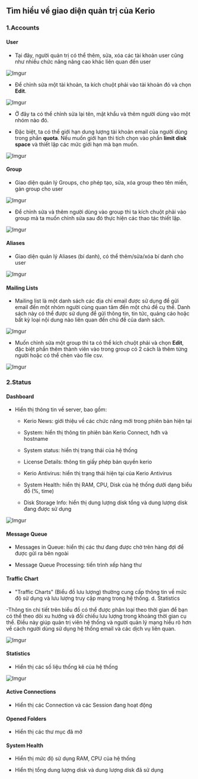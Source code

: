 ## Tìm hiểu về giao diện quản trị của Kerio
### 1.Accounts
#### User
- Tại đây, người quản trị có thể thêm, sửa, xóa các tài khoản user cũng như nhiều chức năng nâng cao khác liên quan đến user

![Imgur](https://i.imgur.com/pxoIx7t.png)

- Để chỉnh sửa một tài khoản, ta kích chuột phải vào tài khoản đó và chọn **Edit**. 

![Imgur](https://i.imgur.com/K0604jM.png)


- Ở đây ta có thể chỉnh sửa lại tên, mật khẩu và thêm người dùng vào một nhóm nào đó. 

- Đặc biệt, ta có thể giới hạn dung lượng tài khoản email của người dùng trong phần **quota**. Nếu muốn giới hạn thì tích chọn vào phần **limit disk space** và thiết lập các mức giới hạn mà bạn muốn. 

![Imgur](https://i.imgur.com/9DFzjQt.png)


#### Group
- Giao diện quản lý Groups, cho phép tạo, sửa, xóa group theo tên miền, gán group cho user

![Imgur](https://i.imgur.com/ckdbQs0.png)

- Để chỉnh sửa và thêm người dùng vào group thì ta kích chuột phải vào group mà ta muốn chỉnh sửa sau đó thực hiện các thao tác thiết lập. 

![Imgur](https://i.imgur.com/woxURCs.png)


#### Aliases
- Giao diện quản lý Aliases (bí danh), có thể thêm/sửa/xóa bí danh cho user

![Imgur](https://i.imgur.com/c0Zby7u.png)


#### Mailing Lists
- Mailing list là một danh sách các địa chỉ email được sử dụng để gửi email đến một nhóm người cùng quan tâm đến một chủ đề cụ thể. Danh sách này có thể được sử dụng để gửi thông tin, tin tức, quảng cáo hoặc bất kỳ loại nội dung nào liên quan đến chủ đề của danh sách. 

![Imgur](https://i.imgur.com/pHvRqEk.png)

- Muốn chỉnh sửa một group thì ta có thể kích chuột phải và chọn **Edit**, đặc biệt phần thêm thành viên vào trong group có 2 cách là thêm từng người hoặc có thể chèn vào file csv. 

![Imgur](https://i.imgur.com/bDD49K6.png)


### 2.Status

#### Dashboard
- Hiển thị thông tin về server, bao gồm:
	- Kerio News: giới thiệu về các chức năng mới trong phiên bản hiện tại

	- System: hiển thị thông tin phiên bản Kerio Connect, hđh và hostname

	- System status: hiển thị trạng thái của hệ thống

	- License Details: thông tin giấy phép bản quyền kerio

	- Kerio Antivirus: hiển thị trạng thái hiện tại của Kerio Antivirus

	- System Health: hiển thị RAM, CPU, Disk của hệ thống dưới dạng biểu đồ (%, time)

	- Disk Storage Info: hiển thị dung lượng disk tổng và dung lượng disk đang được sử dụng


![Imgur](https://i.imgur.com/8KPDbcR.png)

#### Message Queue
- Messages in Queue: hiển thị các thư đang được chờ trên hàng đợi để được gửi ra bên ngoài

- Message Queue Processing: tiến trình xếp hàng thư

#### Traffic Chart
- "Traffic Charts" (Biểu đồ lưu lượng) thường cung cấp thông tin về mức độ sử dụng và lưu lượng truy cập mạng trong hệ thống. d. Statistics

-Thông tin chi tiết trên biểu đồ có thể được phân loại theo thời gian để bạn có thể theo dõi xu hướng và đối chiếu lưu lượng trong khoảng thời gian cụ thể. Điều này giúp quản trị viên hệ thống và người quản lý mạng hiểu rõ hơn về cách người dùng sử dụng hệ thống email và các dịch vụ liên quan.

![Imgur](https://i.imgur.com/xt1uu00.png)

#### Statistics
- Hiển thị các số liệu thống kê của hệ thống


![Imgur](https://i.imgur.com/TA1n9CY.png)


#### Active Connections
- Hiển thị các Connection và các Session đang hoạt động

#### Opened Folders
- Hiển thị các thư mục đã mở

#### System Health
- Hiển thị mức độ sử dụng RAM, CPU của hệ thống

- Hiển thị tổng dung lượng disk và dung lượng disk đã sử dụng



